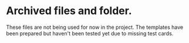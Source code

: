 # Archived files and folder.

These files are not being used for now in the project.
The templates have been prepared but haven't been tested yet due to missing test cards.
